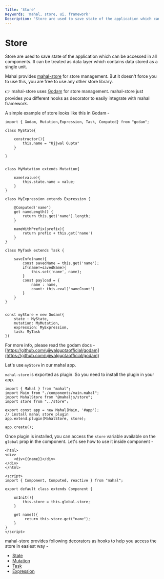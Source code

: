 ```yaml
---
Title: 'Store'
Keywords: 'mahal, store, ui, framework'
Description: 'Store are used to save state of the application which can be accessed in all components.'
---
```


# Store

Store are used to save state of the application which can be accessed in all components. It can be treated as data layer which contains data stored as a single unit.

Mahal provides [mahal-store](https://github.com/ujjwalguptaofficial/mahal-store) for store management. But it doesn't force you to use this, you are free to use any other store library.

👉 mahal-store uses [Godam](https://github.com/ujjwalguptaofficial/godam) for store management. mahal-store just provides you different hooks as decorator to easily integrate with mahal framework.

A simple example of store looks like this in Godam - 

```
import { Godam, Mutation,Expression, Task, Computed} from "godam";

class MyState{

    constructor(){
        this.name = "Ujjwal Gupta"
    }

}


class MyMutation extends Mutation{

    name(value){
        this.state.name = value;
    }
}

class MyExpression extends Expression {

    @Computed('name')
    get nameLength() {
        return this.get('name').length;
    }

    nameWithPrefix(prefix){
        return prefix + this.get('name')
    }
}

class MyTask extends Task {

    saveInfo(name){
        const savedName = this.get('name');
        if(name!=savedName){
            this.set('name', name);
        }
        const payload = {
            name : name,
            count: this.eval('nameCount')
        }
    }
}


const myStore = new Godam({
    state : MyState,
    mutation: MyMutation,
    expression: MyExpression,
    task: MyTask
})
```

For more info, please read the godam docs - [https://github.com/ujjwalguptaofficial/godam](https://github.com/ujjwalguptaofficial/godam)

Let's use `myStore` in our mahal app.

`mahal-store` is exported as plugin. So you need to install the plugin in your app.

```
import { Mahal } from "mahal";
import Main from "./components/main.mahal";
import MahalStore from "@mahaljs/store";
import store from "../store";

export const app = new Mahal(Main, '#app');
// install mahal store plugin
app.extend.plugin(MahalStore, store);

app.create();
```

Once plugin is installed, you can access the `store` variable available on the `global` prop in the component. Let's see how to use it inside component - 

```
<html>
<div>
	<div>{{name}}</div>
</div>
</html>

<script>
import { Component, Computed, reactive } from "mahal";

export default class extends Component {

    onInit(){
        this.store = this.global.store;
    }

    get name(){
         return this.store.get("name");
    }
}
</script>

```

mahal-store provides following decorators as hooks to help you access the store in easiest way - 

* [State](/docs/store/state)
* [Mutation](/docs/store/mutation)
* [Task](/docs/store/task)
* [Expression](/docs/store/expression)
